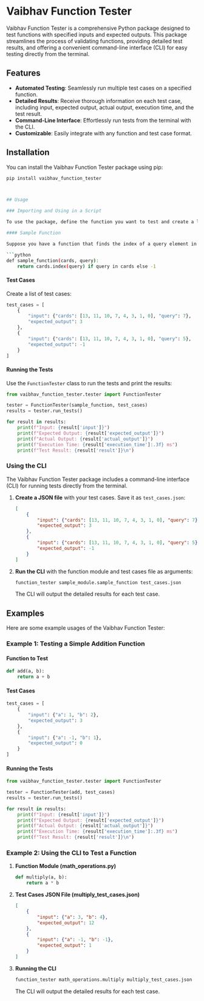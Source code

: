 # Vaibhav Function Tester

Vaibhav Function Tester is a comprehensive Python package designed to test functions with specified inputs and expected outputs. This package streamlines the process of validating functions, providing detailed test results, and offering a convenient command-line interface (CLI) for easy testing directly from the terminal.

## Features

- **Automated Testing**: Seamlessly run multiple test cases on a specified function.
- **Detailed Results**: Receive thorough information on each test case, including input, expected output, actual output, execution time, and the test result.
- **Command-Line Interface**: Effortlessly run tests from the terminal with the CLI.
- **Customizable**: Easily integrate with any function and test case format.

## Installation

You can install the Vaibhav Function Tester package using pip:

```sh
pip install vaibhav_function_tester



## Usage

### Importing and Using in a Script

To use the package, define the function you want to test and create a list of test cases. Each test case should be a dictionary with `input` and `expected_output` keys.

#### Sample Function

Suppose you have a function that finds the index of a query element in a list of cards:

```python
def sample_function(cards, query):
    return cards.index(query) if query in cards else -1
```

#### Test Cases

Create a list of test cases:

```python
test_cases = [
    {
        "input": {"cards": [13, 11, 10, 7, 4, 3, 1, 0], "query": 7},
        "expected_output": 3
    },
    {
        "input": {"cards": [13, 11, 10, 7, 4, 3, 1, 0], "query": 5},
        "expected_output": -1
    }
]
```

#### Running the Tests

Use the `FunctionTester` class to run the tests and print the results:

```python
from vaibhav_function_tester.tester import FunctionTester

tester = FunctionTester(sample_function, test_cases)
results = tester.run_tests()

for result in results:
    print(f"Input: {result['input']}")
    print(f"Expected Output: {result['expected_output']}")
    print(f"Actual Output: {result['actual_output']}")
    print(f"Execution Time: {result['execution_time']:.3f} ms")
    print(f"Test Result: {result['result']}\n")
```

### Using the CLI

The Vaibhav Function Tester package includes a command-line interface (CLI) for running tests directly from the terminal.

1. **Create a JSON file** with your test cases. Save it as `test_cases.json`:

    ```json
    [
        {
            "input": {"cards": [13, 11, 10, 7, 4, 3, 1, 0], "query": 7},
            "expected_output": 3
        },
        {
            "input": {"cards": [13, 11, 10, 7, 4, 3, 1, 0], "query": 5},
            "expected_output": -1
        }
    ]
    ```

2. **Run the CLI** with the function module and test cases file as arguments:

    ```sh
    function_tester sample_module.sample_function test_cases.json
    ```

    The CLI will output the detailed results for each test case.

## Examples

Here are some example usages of the Vaibhav Function Tester:

### Example 1: Testing a Simple Addition Function

#### Function to Test

```python
def add(a, b):
    return a + b
```

#### Test Cases

```python
test_cases = [
    {
        "input": {"a": 1, "b": 2},
        "expected_output": 3
    },
    {
        "input": {"a": -1, "b": 1},
        "expected_output": 0
    }
]
```

#### Running the Tests

```python
from vaibhav_function_tester.tester import FunctionTester

tester = FunctionTester(add, test_cases)
results = tester.run_tests()

for result in results:
    print(f"Input: {result['input']}")
    print(f"Expected Output: {result['expected_output']}")
    print(f"Actual Output: {result['actual_output']}")
    print(f"Execution Time: {result['execution_time']:.3f} ms")
    print(f"Test Result: {result['result']}\n")
```

### Example 2: Using the CLI to Test a Function

1. **Function Module (math_operations.py)**

    ```python
    def multiply(a, b):
        return a * b
    ```

2. **Test Cases JSON File (multiply_test_cases.json)**

    ```json
    [
        {
            "input": {"a": 3, "b": 4},
            "expected_output": 12
        },
        {
            "input": {"a": -1, "b": -1},
            "expected_output": 1
        }
    ]
    ```

3. **Running the CLI**

    ```sh
    function_tester math_operations.multiply multiply_test_cases.json
    ```

    The CLI will output the detailed results for each test case.

